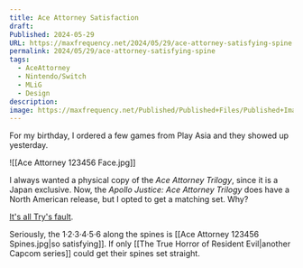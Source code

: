 ```yaml
---
title: Ace Attorney Satisfaction
draft: 
Published: 2024-05-29
URL: https://maxfrequency.net/2024/05/29/ace-attorney-satisfying-spine
permalink: 2024/05/29/ace-attorney-satisfying-spine
tags:
  - AceAttorney
  - Nintendo/Switch
  - MLiG
  - Design
description: 
image: https://maxfrequency.net/Published/Published+Files/Published+Images/2024+Images/2405+Images/Ace+Attorney+123456+Spines.jpg
---
```

For my birthday, I ordered a few games from Play Asia and they showed up yesterday.

![[Ace Attorney 123456 Face.jpg]]

I always wanted a physical copy of the *Ace Attorney Trilogy*, since it is a Japan exclusive. Now, the *Apollo Justice: Ace Attorney Trilogy* does have a North American release, but I opted to get a matching set. Why?

[It's all Try's fault](https://youtube.com/clip/Ugkxed3Y0MDsTYM0mw0zEF8cLU5D6rGWeUB2).

Seriously, the 1·2·3·4·5·6 along the spines is [[Ace Attorney 123456 Spines.jpg|so satisfying]]. If only [[The True Horror of Resident Evil|another Capcom series]] could get their spines set straight.